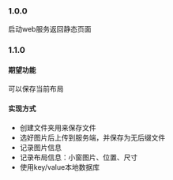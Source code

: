 ### 1.0.0
启动web服务返回静态页面

### 1.1.0

#### 期望功能
可以保存当前布局

#### 实现方式
- 创建文件夹用来保存文件
- 选好图片后上传到服务端，并保存为无后缀文件
- 记录图片信息
- 记录布局信息：小窗图片、位置、尺寸
- 使用key/value本地数据库
